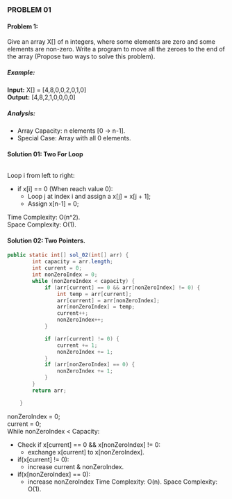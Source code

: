 ### PROBLEM 01

#### Problem 1:  
Give an array X[] of n integers, where some elements are zero and some elements are non-zero. Write a program to move all the zeroes to the end of the array (Propose two ways to solve this problem).  

##### Example:  
**Input:** X[] = [4,8,0,0,2,0,1,0]  
**Output:** [4,8,2,1,0,0,0,0]  

##### Analysis:
- Array Capacity: n elements [0 -> n-1].
- Special Case: Array with all 0 elements.

#### Solution 01: Two For Loop
```java

```
Loop i from left to right:
- if x[i] == 0 (When reach value 0):
  - Loop j at index i and assign a x[j] = x[j + 1];  
  - Assign x[n-1] = 0;

Time Complexity: O(n^2).  
Space Complexity: O(1). 
#### Solution 02: Two Pointers.
```java
public static int[] sol_02(int[] arr) {
        int capacity = arr.length;
        int current = 0;
        int nonZeroIndex = 0;
        while (nonZeroIndex < capacity) {
            if (arr[current] == 0 && arr[nonZeroIndex] != 0) {
                int temp = arr[current];
                arr[current] = arr[nonZeroIndex];
                arr[nonZeroIndex] = temp;
                current++;
                nonZeroIndex++;
            }

            if (arr[current] != 0) {
                current += 1;
                nonZeroIndex += 1;
            }
            if (arr[nonZeroIndex] == 0) {
                nonZeroIndex += 1;
            }
        }
        return arr;

    }
```
nonZeroIndex = 0;  
current = 0;  
While nonZeroIndex < Capacity:
- Check if x[current] == 0 && x[nonZeroIndex] != 0:
  - exchange x[current] to x[nonZeroIndex].
- if(x[current] != 0):
  - increase current & nonZeroIndex.
- if(x[nonZeroIndex] == 0):
  - increase nonZeroIndex
Time Complexity: O(n).
Space Complexity: O(1).